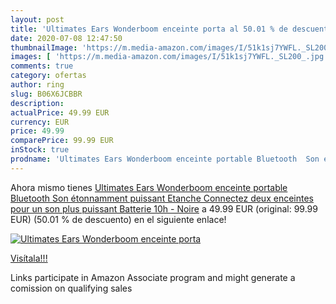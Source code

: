 ```yaml
---
layout: post
title: 'Ultimates Ears Wonderboom enceinte porta al 50.01 % de descuento'
date: 2020-07-08 12:47:50
thumbnailImage: 'https://m.media-amazon.com/images/I/51k1sj7YWFL._SL200_.jpg'
images: [ 'https://m.media-amazon.com/images/I/51k1sj7YWFL._SL200_.jpg' ]
comments: true
category: ofertas
author: ring
slug: B06X6JCBBR
description:
actualPrice: 49.99 EUR
currency: EUR
price: 49.99
comparePrice: 99.99 EUR
inStock: true
prodname: 'Ultimates Ears Wonderboom enceinte portable Bluetooth  Son étonnamment puissant  Etanche  Connectez deux enceintes pour un son plus puissant  Batterie 10h - Noire'
---
```


Ahora mismo tienes [Ultimates Ears Wonderboom enceinte portable Bluetooth  Son étonnamment puissant  Etanche  Connectez deux enceintes pour un son plus puissant  Batterie 10h - Noire](https://www.amazon.fr/dp/B06X6JCBBR/?tag=tolees0d-21) a 49.99 EUR (original: 99.99 EUR) (50.01 %  de descuento) en el siguiente enlace!

[![Ultimates Ears Wonderboom enceinte porta](https://m.media-amazon.com/images/I/51k1sj7YWFL._SL200_.jpg)](https://www.amazon.fr/dp/B06X6JCBBR/?tag=tolees0d-21)

[Visítala!!!](https://www.amazon.fr/dp/B06X6JCBBR/?tag=tolees0d-21)

Links participate in Amazon Associate program and might generate a comission on qualifying sales
